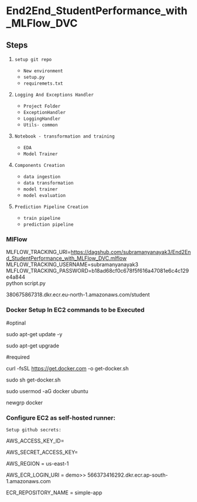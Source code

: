 # End2End_StudentPerformance_with_MLFlow_DVC


## Steps 


1. `setup git repo`
    - `New environment`
    - `setup.py`
    - `requiremets.txt`


2. `Logging And Exceptions Handler`
    - `Project Folder`
    - `ExceptionHandler`
    - `LoggingHandler`
    - `Utils- common`


3. `Notebook - transformation and training`
    - `EDA`
    - `Model Trainer`

4. `Components Creation`
    - `data ingestion`
    - `data transformation`
    - `model trainer`
    - `model evaluation`

5. `Prediction Pipeline Creation`
    - `train pipeline`
    - `prediction pipeline`


###  MlFlow


MLFLOW_TRACKING_URI=https://dagshub.com/subramanyanayak3/End2End_StudentPerformance_with_MLFlow_DVC.mlflow \
MLFLOW_TRACKING_USERNAME=subramanyanayak3 \
MLFLOW_TRACKING_PASSWORD=b18ad68cf0c678f5f616a47081e6c4c129e4a844 \
python script.py



380675867318.dkr.ecr.eu-north-1.amazonaws.com/student


### Docker Setup In EC2 commands to be Executed
#optinal

sudo apt-get update -y

sudo apt-get upgrade

#required

curl -fsSL https://get.docker.com -o get-docker.sh

sudo sh get-docker.sh

sudo usermod -aG docker ubuntu

newgrp docker

### Configure EC2 as self-hosted runner:

`Setup github secrets:`

AWS_ACCESS_KEY_ID=

AWS_SECRET_ACCESS_KEY=

AWS_REGION = us-east-1

AWS_ECR_LOGIN_URI = demo>> 566373416292.dkr.ecr.ap-south-1.amazonaws.com

ECR_REPOSITORY_NAME = simple-app